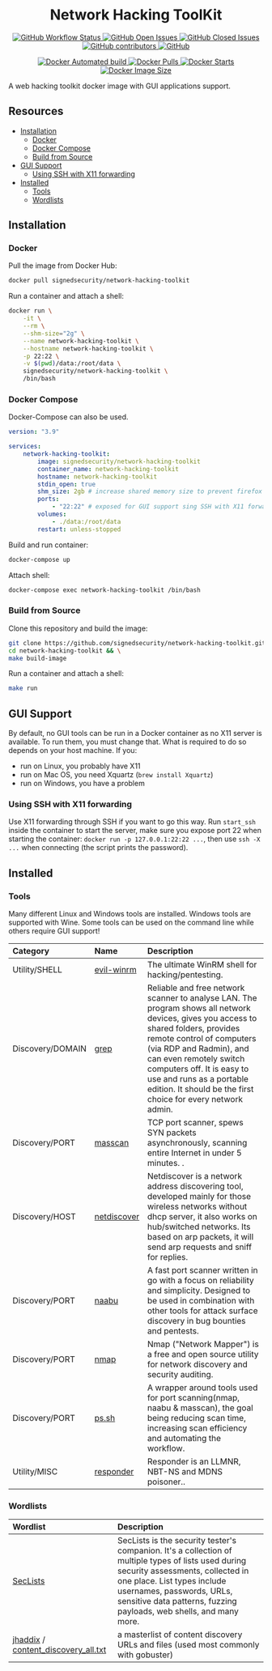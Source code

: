 <h1 align="center">Network Hacking ToolKit</h1>

<p align="center">
	<a href="https://github.com/signedsecurity/network-hacking-toolkit/actions">
		<img alt="GitHub Workflow Status" src="https://img.shields.io/github/workflow/status/signedsecurity/network-hacking-toolkit/🎉%20CI%20to%20Docker%20Hub">
	</a>
	<a href="https://github.com/signedsecurity/network-hacking-toolkit/issues?q=is:issue+is:open">
		<img alt="GitHub Open Issues" src="https://img.shields.io/github/issues-raw/signedsecurity/network-hacking-toolkit.svg">
	</a>
	<a href="https://github.com/signedsecurity/network-hacking-toolkit/issues?q=is:issue+is:closed">
		<img alt="GitHub Closed Issues" src="https://img.shields.io/github/issues-closed-raw/signedsecurity/network-hacking-toolkit.svg">
	</a>
	<a href="https://github.com/signedsecurity/network-hacking-toolkit/graphs/contributors">
		<img alt="GitHub contributors" src="https://img.shields.io/github/contributors/signedsecurity/network-hacking-toolkit">
	</a>
	<a href="https://github.com/signedsecurity/network-hacking-toolkit/blob/master/LICENSE">
		<img alt="GitHub" src="https://img.shields.io/github/license/signedsecurity/network-hacking-toolkit">
	</a>
</p>

<p align="center">
	<a href="https://hub.docker.com/r/signedsecurity/network-hacking-toolkit/">
		<img alt="Docker Automated build" src="https://img.shields.io/docker/automated/signedsecurity/network-hacking-toolkit">
	</a>
	<a href="https://hub.docker.com/r/signedsecurity/network-hacking-toolkit/">
		<img alt="Docker Pulls" src="https://img.shields.io/docker/pulls/signedsecurity/network-hacking-toolkit">
	</a>
	<a href="https://hub.docker.com/r/signedsecurity/network-hacking-toolkit/">
		<img alt="Docker Starts" src="https://img.shields.io/docker/stars/signedsecurity/network-hacking-toolkit">
	</a>
	<a href="https://hub.docker.com/r/signedsecurity/network-hacking-toolkit/">
		<img alt="Docker Image Size" src="https://img.shields.io/docker/image-size/signedsecurity/network-hacking-toolkit/latest">
	</a>
</p>

A web hacking toolkit docker image with GUI applications support.

## Resources

* [Installation](#installation)
    * [Docker](#docker)
    * [Docker Compose](#docker-compose)
    * [Build from Source](#build-from-source)
* [GUI Support](#gui-support)
    * [Using SSH with X11 forwarding](#using-ssh-with-x11-forwarding)
* [Installed](#installed)
    * [Tools](#tools)
    * [Wordlists](#wordlists)

## Installation

### Docker

Pull the image from Docker Hub:

```bash
docker pull signedsecurity/network-hacking-toolkit
```

Run a container and attach a shell:

```bash
docker run \
	-it \
	--rm \
	--shm-size="2g" \
	--name network-hacking-toolkit \
	--hostname network-hacking-toolkit \
	-p 22:22 \
	-v $(pwd)/data:/root/data \
	signedsecurity/network-hacking-toolkit \
	/bin/bash
```
### Docker Compose

Docker-Compose can also be used.

```yaml
version: "3.9"

services:
    network-hacking-toolkit:
        image: signedsecurity/network-hacking-toolkit
        container_name: network-hacking-toolkit
        hostname: network-hacking-toolkit
        stdin_open: true
        shm_size: 2gb # increase shared memory size to prevent firefox from crashing
        ports:
            - "22:22" # exposed for GUI support sing SSH with X11 forwarding
        volumes:
            - ./data:/root/data
        restart: unless-stopped
```

Build and run container:

```bash
docker-compose up
```

Attach shell:

```bash
docker-compose exec network-hacking-toolkit /bin/bash
```

### Build from Source

Clone this repository and build the image:

```bash
git clone https://github.com/signedsecurity/network-hacking-toolkit.git && \
cd network-hacking-toolkit && \
make build-image
```

Run a container and attach a shell:

```bash
make run
```

## GUI Support

By default, no GUI tools can be run in a Docker container as no X11 server is available. To run them, you must change that. What is required to do so depends on your host machine. If you:

* run on Linux, you probably have X11
* run on Mac OS, you need Xquartz (`brew install Xquartz`)
* run on Windows, you have a problem

### Using SSH with X11 forwarding

Use X11 forwarding through SSH if you want to go this way. Run `start_ssh` inside the container to start the server, make sure you expose port 22 when starting the container: `docker run -p 127.0.0.1:22:22 ...`, then use `ssh -X ...` when connecting (the script prints the password).

## Installed

### Tools

Many different Linux and Windows tools are installed. Windows tools are supported with Wine. Some tools can be used on the command line while others require GUI support!

| Category  | Name | Description |
| :-------- | :--- | :---------- |
| Utility/SHELL | [evil-winrm](https://github.com/Hackplayers/evil-winrm) | The ultimate WinRM shell for hacking/pentesting. |
| Discovery/DOMAIN | [grep](https://www.advanced-ip-scanner.com/) | Reliable and free network scanner to analyse LAN. The program shows all network devices, gives you access to shared folders, provides remote control of computers (via RDP and Radmin), and can even remotely switch computers off. It is easy to use and runs as a portable edition. It should be the first choice for every network admin. |
| Discovery/PORT | [masscan](https://github.com/robertdavidgraham/masscan) | TCP port scanner, spews SYN packets asynchronously, scanning entire Internet in under 5 minutes. . |
| Discovery/HOST | [netdiscover](https://github.com/netdiscover-scanner/netdiscover) | Netdiscover is a network address discovering tool, developed mainly for those wireless networks without dhcp server, it also works on hub/switched networks. Its based on arp packets, it will send arp requests and sniff for replies. |
| Discovery/PORT | [naabu](https://github.com/projectdiscovery/naabu) |  A fast port scanner written in go with a focus on reliability and simplicity. Designed to be used in combination with other tools for attack surface discovery in bug bounties and pentests. |
| Discovery/PORT | [nmap](https://nmap.org/) | Nmap ("Network Mapper") is a free and open source utility for network discovery and security auditing.|
| Discovery/PORT | [ps.sh](https://github.com/enenumxela/ps.sh) | A wrapper around tools used for port scanning(nmap, naabu & masscan), the goal being reducing scan time, increasing scan efficiency and automating the workflow. |
| Utility/MISC | [responder](https://github.com/lgandx/Responder) | Responder is an LLMNR, NBT-NS and MDNS poisoner.. |

### Wordlists

| Wordlist | Description |
| :------- | :---------- |
| [SecLists](https://github.com/danielmiessler/SecLists)  | SecLists is the security tester's companion. It's a collection of multiple types of lists used during security assessments, collected in one place. List types include usernames, passwords, URLs, sensitive data patterns, fuzzing payloads, web shells, and many more. |
| [jhaddix](https://gist.github.com/jhaddix) / [content_discovery_all.txt](https://gist.github.com/jhaddix/b80ea67d85c13206125806f0828f4d10) | a masterlist of content discovery URLs and files (used most commonly with gobuster) |
